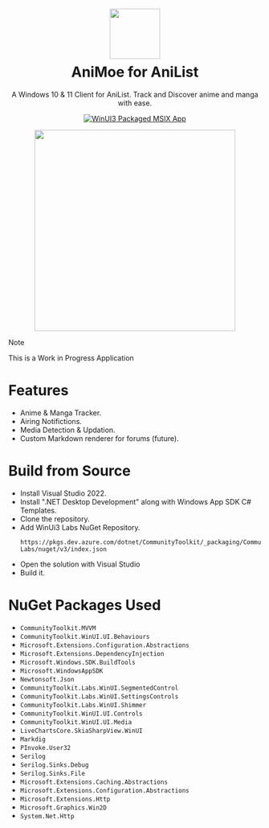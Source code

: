 <div style="text-align: center; margin-top: 20px"><img src="https://i.imgur.com/XYZgXmP.png" width="100"></div>

<div style="text-align: center; margin-top: -30px"> <h1>AniMoe for AniList</h1>
 A Windows 10 & 11 Client for AniList. Track and Discover anime and manga with ease.

 [![WinUI3 Packaged MSIX App](https://github.com/CosmicPredator/AniMoe/actions/workflows/ci-packaged.yml/badge.svg)](https://github.com/CosmicPredator/AniMoe/actions/workflows/ci-packaged.yml)

<img src="https://i.imgur.com/rzotm7h.jpg" width="400">

</div>

> [!NOTE]
> This is a Work in Progress Application

# Features
- Anime & Manga Tracker.
- Airing Notifictions.
- Media Detection & Updation.
- Custom Markdown renderer for forums (future).

# Build from Source
- Install Visual Studio 2022.
- Install ".NET Desktop Development" along with
Windows App SDK C# Templates.
- Clone the repository.
- Add WinUi3 Labs NuGet Repository.
	```
	https://pkgs.dev.azure.com/dotnet/CommunityToolkit/_packaging/CommunityToolkit-Labs/nuget/v3/index.json
	```
- Open the solution with Visual Studio
- Build it.

# NuGet Packages Used
- `CommunityToolkit.MVVM`
- `CommunityToolkit.WinUI.UI.Behaviours`
- `Microsoft.Extensions.Configuration.Abstractions`
- `Microsoft.Extensions.DependencyInjection`
- `Microsoft.Windows.SDK.BuildTools`
- `Microsoft.WindowsAppSDK`
- `Newtonsoft.Json`
- `CommunityToolkit.Labs.WinUI.SegmentedControl`
- `CommunityToolkit.Labs.WinUI.SettingsControls`
- `CommunityToolkit.Labs.WinUI.Shimmer`
- `CommunityToolkit.WinUI.UI.Controls`
- `CommunityToolkit.WinUI.UI.Media`
- `LiveChartsCore.SkiaSharpView.WinUI`
- `Markdig`
- `PInvoke.User32`
- `Serilog`
- `Serilog.Sinks.Debug`
- `Serilog.Sinks.File`
- `Microsoft.Extensions.Caching.Abstractions`
- `Microsoft.Extensions.Configuration.Abstractions`
- `Microsoft.Extensions.Http`
- `Microsoft.Graphics.Win2D`
- `System.Net.Http`